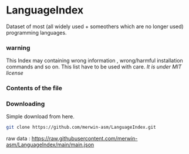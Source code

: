 # LanguageIndex
Dataset of most (all widely used + someothers which are no longer used) programming languages.

### warning 
This Index may containing wrong information , wrong/harmful installation commands and so on. This list have to be used with care.
*It is under MIT license*

### Contents of the file 

### Downloading
Simple download from here.

```sh
git clone https://github.com/merwin-asm/LanguageIndex.git 
```

raw data  : https://raw.githubusercontent.com/merwin-asm/LanguageIndex/main/main.json

